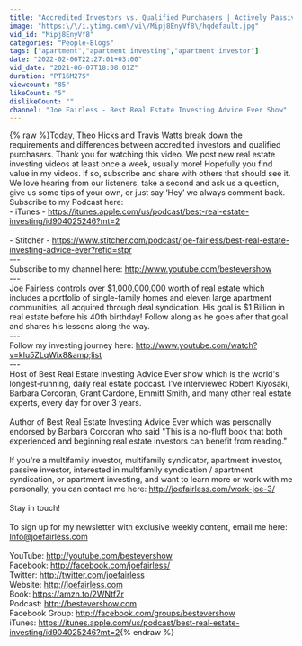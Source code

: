 ```yaml
---
title: "Accredited Investors vs. Qualified Purchasers | Actively Passive Investing Show"
image: "https:\/\/i.ytimg.com\/vi\/Mipj8EnyVf8\/hqdefault.jpg"
vid_id: "Mipj8EnyVf8"
categories: "People-Blogs"
tags: ["apartment","apartment investing","apartment investor"]
date: "2022-02-06T22:27:01+03:00"
vid_date: "2021-06-07T18:08:01Z"
duration: "PT16M27S"
viewcount: "85"
likeCount: "5"
dislikeCount: ""
channel: "Joe Fairless - Best Real Estate Investing Advice Ever Show"
---
```

{% raw %}Today, Theo Hicks and Travis Watts break down the requirements and differences between accredited investors and qualified purchasers. Thank you for watching this video. We post new real estate investing videos at least once a week, usually more! Hopefully you find value in my videos. If so, subscribe and share with others that should see it. We love hearing from our listeners, take a second and ask us a question, give us some tips of your own, or just say ‘Hey’ we always comment back.<br />Subscribe to my Podcast here: <br />- iTunes - <a rel="nofollow" target="blank" href="https://itunes.apple.com/us/podcast/best-real-estate-investing/id904025246?mt=2">https://itunes.apple.com/us/podcast/best-real-estate-investing/id904025246?mt=2</a><br /><br />- Stitcher - <a rel="nofollow" target="blank" href="https://www.stitcher.com/podcast/joe-fairless/best-real-estate-investing-advice-ever?refid=stpr">https://www.stitcher.com/podcast/joe-fairless/best-real-estate-investing-advice-ever?refid=stpr</a> <br />---<br />Subscribe to my channel here: <a rel="nofollow" target="blank" href="http://www.youtube.com/bestevershow">http://www.youtube.com/bestevershow</a> <br />---<br />Joe Fairless controls over $1,000,000,000 worth of real estate which includes a portfolio of single-family homes and eleven large apartment communities, all acquired through deal syndication. His goal is $1 Billion in real estate before his 40th birthday! Follow along as he goes after that goal and shares his lessons along the way.<br />---        <br />Follow my investing journey here: <a rel="nofollow" target="blank" href="http://www.youtube.com/watch?v=kIu5ZLqWix8&amp;list">http://www.youtube.com/watch?v=kIu5ZLqWix8&amp;list</a> <br />---<br />Host of Best Real Estate Investing Advice Ever show which is the world's longest-running, daily real estate podcast. I've interviewed Robert Kiyosaki, Barbara Corcoran, Grant Cardone, Emmitt Smith, and many other real estate experts, every day for over 3 years.<br /><br />Author of Best Real Estate Investing Advice Ever which was personally endorsed by Barbara Corcoran who said &quot;This is a no-fluff book that both experienced and beginning real estate investors can benefit from reading.&quot;<br /><br />If you're a multifamily investor, multifamily syndicator, apartment investor, passive investor, interested in multifamily syndication / apartment syndication, or apartment investing, and want to learn more or work with me personally, you can contact me here: <a rel="nofollow" target="blank" href="http://joefairless.com/work-joe-3/">http://joefairless.com/work-joe-3/</a><br /><br />Stay in touch!<br /><br />To sign up for my newsletter with exclusive weekly content, email me here: Info@joefairless.com <br /><br />YouTube: <a rel="nofollow" target="blank" href="http://youtube.com/bestevershow">http://youtube.com/bestevershow</a> <br />Facebook: <a rel="nofollow" target="blank" href="http://facebook.com/joefairless/">http://facebook.com/joefairless/</a> <br />Twitter: <a rel="nofollow" target="blank" href="http://twitter.com/joefairless">http://twitter.com/joefairless</a> <br />Website: <a rel="nofollow" target="blank" href="http://joefairless.com">http://joefairless.com</a> <br />Book: <a rel="nofollow" target="blank" href="https://amzn.to/2WNtfZr">https://amzn.to/2WNtfZr</a><br />Podcast: <a rel="nofollow" target="blank" href="http://bestevershow.com">http://bestevershow.com</a> <br />Facebook Group: <a rel="nofollow" target="blank" href="http://facebook.com/groups/bestevershow">http://facebook.com/groups/bestevershow</a> <br />iTunes: <a rel="nofollow" target="blank" href="https://itunes.apple.com/us/podcast/best-real-estate-investing/id904025246?mt=2">https://itunes.apple.com/us/podcast/best-real-estate-investing/id904025246?mt=2</a>{% endraw %}
